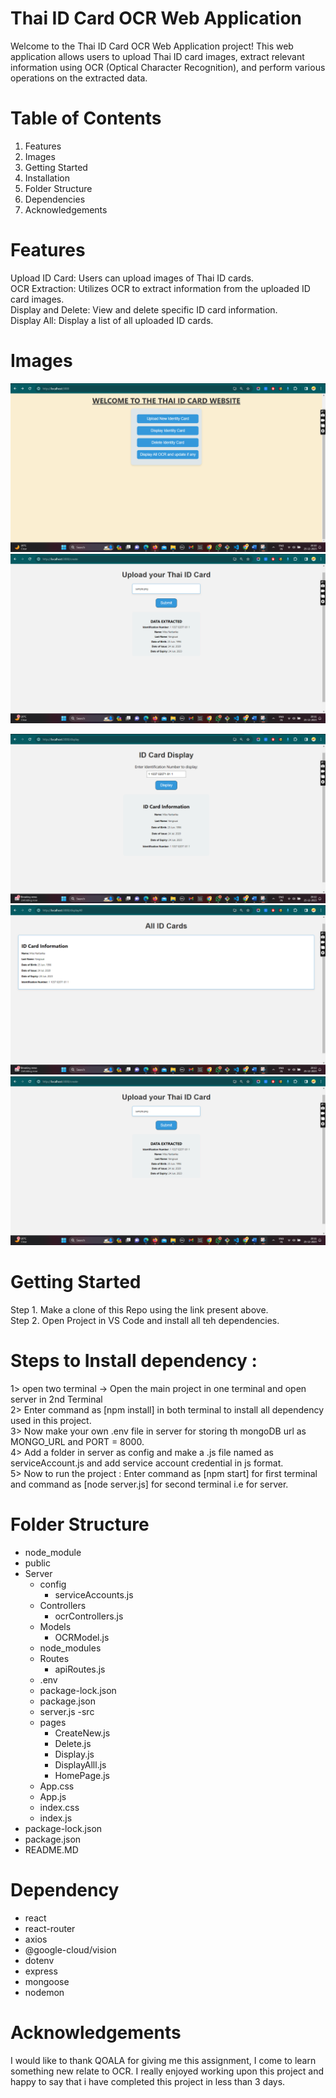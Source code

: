 # Thai ID Card OCR Web Application

Welcome to the Thai ID Card OCR Web Application project! This web application allows users to upload Thai ID card images, extract relevant information using OCR (Optical Character Recognition), and perform various operations on the extracted data.

# Table of Contents

1. Features
2. Images
3. Getting Started
4. Installation
5. Folder Structure
6. Dependencies
7. Acknowledgements

# Features

Upload ID Card: Users can upload images of Thai ID cards.\
OCR Extraction: Utilizes OCR to extract information from the uploaded ID card images.\
Display and Delete: View and delete specific ID card information.\
Display All: Display a list of all uploaded ID cards.

# Images

![alt text](./homePage.png)
![alt text](./insert.png)

![alt text](./display.png)
![alt text](./displayall.png)
![alt text](./insert.png)

# Getting Started

Step 1. Make a clone of this Repo using the link present above.\
Step 2. Open Project in VS Code and install all teh dependencies.

# Steps to Install dependency :

1> open two terminal -> Open the main project in one terminal and open server in 2nd Terminal\
2> Enter command as [npm install] in both terminal to install all dependency used in this project.\
3> Now make your own .env file in server for storing th mongoDB url as MONGO_URL and PORT = 8000.\
4> Add a folder in server as config and make a .js file named as serviceAccount.js and add service account credential in js format.\
5> Now to run the project : Enter command as [npm start] for first terminal and command as [node server.js] for second terminal i.e for server.

# Folder Structure

- node_module
- public
- Server
  - config
    - serviceAccounts.js
  - Controllers
    - ocrControllers.js
  - Models
    - OCRModel.js
  - node_modules
  - Routes
    - apiRoutes.js
  - .env
  - package-lock.json
  - package.json
  - server.js
    -src
  - pages
    - CreateNew.js
    - Delete.js
    - Display.js
    - DisplayAlll.js
    - HomePage.js
  - App.css
  - App.js
  - index.css
  - index.js
- package-lock.json
- package.json
- README.MD

# Dependency

- react
- react-router
- axios
- @google-cloud/vision
- dotenv
- express
- mongoose
- nodemon

# Acknowledgements

I would like to thank QOALA for giving me this assignment, I come to learn something new relate to OCR. I really enjoyed working upon this project and happy to say that i have completed this project in less than 3 days.
